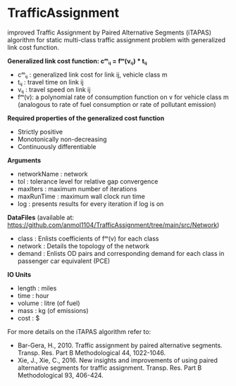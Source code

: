 # TrafficAssignment
improved Traffic Assignment by Paired Alternative Segments (iTAPAS) algorithm for static multi-class traffic assignment problem with generalized link cost function.

**Generalized link cost function: cᵐᵢⱼ = fᵐ(vᵢⱼ) * tᵢⱼ**
-   cᵐᵢⱼ : generalized link cost for link ij, vehicle class m
-   tᵢⱼ  : travel time on link ij
-   vᵢⱼ  : travel speed on link ij
-   fᵐ(v): a polynomial rate of consumption function on v for vehicle class m
           (analogous to rate of fuel consumption or rate of pollutant emission)
           
**Required properties of the generalized cost function**
-   Strictly positive
-   Monotonically non-decreasing
-   Continuously differentiable

**Arguments**
-   networkName : network
-   tol         : tolerance level for relative gap convergence
-   maxIters    : maximum number of iterations
-   maxRunTime  : maximum wall clock run time
-   log         : presents results for every iteration if log is on

**DataFiles** (available at: https://github.com/anmol1104/TrafficAssignment/tree/main/src/Network)
-   class   : Enlists coefficients of fᵐ(v) for each class
-   network : Details the topology of the network
-   demand  : Enlists OD pairs and corresponding demand for each class in passenger car equivalent (PCE)

**IO Units**
-   length  : miles
-   time    : hour
-   volume  : litre (of fuel)
-   mass    : kg (of emissions)
-   cost    : $

For more details on the iTAPAS algorithm refer to:
-   Bar-Gera, H., 2010. Traffic assignment by paired alternative segments. Transp. Res. Part B Methodological 44, 1022-1046.
-   Xie, J., Xie, C., 2016. New insights and improvements of using paired alternative segments for traffic assignment. Transp. Res. Part B Methodological 93, 406-424.
